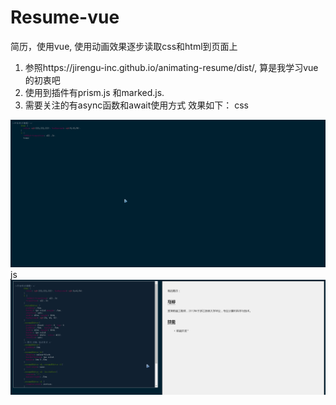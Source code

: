 # Resume-vue
简历，使用vue, 使用动画效果逐步读取css和html到页面上

1. 参照https://jirengu-inc.github.io/animating-resume/dist/, 算是我学习vue的初衷吧
2. 使用到插件有prism.js 和marked.js.
3. 需要关注的有async函数和await使用方式
效果如下：
css
<img src='https://github.com/itsTina/Resume-vue/blob/master/img/jdfw.gif' >
js
<img src='https://github.com/itsTina/Resume-vue/blob/master/img/111.gif' >

